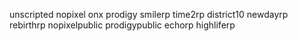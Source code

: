 unscripted
nopixel
onx
prodigy
smilerp
time2rp
district10
newdayrp
rebirthrp
nopixelpublic
prodigypublic
echorp
highliferp
